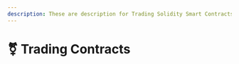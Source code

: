 ```yaml
---
description: These are description for Trading Solidity Smart Contracts
---
```


# ⚧ Trading Contracts

